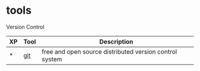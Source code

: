 # tools

Version Control

|XP |Tool                        |Description|
|---|----------------------------|-----------|
|*  |[git](https://git-scm.com/) |  free and open source distributed version control system         |
